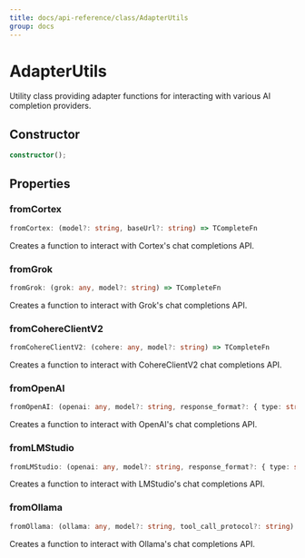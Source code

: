 ```yaml
---
title: docs/api-reference/class/AdapterUtils
group: docs
---
```


# AdapterUtils

Utility class providing adapter functions for interacting with various AI completion providers.

## Constructor

```ts
constructor();
```

## Properties

### fromCortex

```ts
fromCortex: (model?: string, baseUrl?: string) => TCompleteFn
```

Creates a function to interact with Cortex's chat completions API.

### fromGrok

```ts
fromGrok: (grok: any, model?: string) => TCompleteFn
```

Creates a function to interact with Grok's chat completions API.

### fromCohereClientV2

```ts
fromCohereClientV2: (cohere: any, model?: string) => TCompleteFn
```

Creates a function to interact with CohereClientV2 chat completions API.

### fromOpenAI

```ts
fromOpenAI: (openai: any, model?: string, response_format?: { type: string; }) => TCompleteFn
```

Creates a function to interact with OpenAI's chat completions API.

### fromLMStudio

```ts
fromLMStudio: (openai: any, model?: string, response_format?: { type: string; }) => TCompleteFn
```

Creates a function to interact with LMStudio's chat completions API.

### fromOllama

```ts
fromOllama: (ollama: any, model?: string, tool_call_protocol?: string) => TCompleteFn
```

Creates a function to interact with Ollama's chat completions API.
